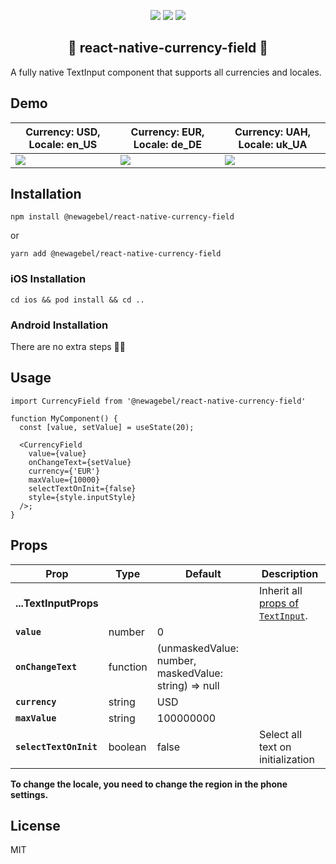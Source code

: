 <p align="center">
  <img src="https://img.shields.io/npm/v/NewAgeBel/react-native-currency-field" />
  <img src="https://img.shields.io/badge/platform-Android%20%7C%20iOS-brightgreen" />
  <img src="https://img.shields.io/github/license/NewAgeBel/react-native-currency-field" />
</p>

<h2 align="center">🤑 react-native-currency-field 🤑</h2>
A fully native TextInput component that supports all currencies and locales.

## Demo
| Currency: USD, Locale: en_US                                                         | Currency: EUR, Locale: de_DE                                                         | Currency: UAH, Locale: uk_UA                                                         |
|--------------------------------------------------------------------------------------|--------------------------------------------------------------------------------------|--------------------------------------------------------------------------------------|
| <img  src="https://media.giphy.com/media/SjReA1yR2hBJ4DaVaX/giphy.gif"> | <img  src="https://media.giphy.com/media/v0cdT4M0ILu659VYYN/giphy.gif"> | <img  src="https://media.giphy.com/media/RnnLeKsnn7gb6InlBb/giphy.gif">


## Installation

```
npm install @newagebel/react-native-currency-field
```
or
```
yarn add @newagebel/react-native-currency-field
```
### iOS Installation
```
cd ios && pod install && cd ..
```
### Android Installation
There are no extra steps 💆‍♂️

## Usage

```
import CurrencyField from '@newagebel/react-native-currency-field'

function MyComponent() {
  const [value, setValue] = useState(20);

  <CurrencyField
    value={value}
    onChangeText={setValue}
    currency={'EUR'}
    maxValue={10000}
    selectTextOnInit={false}
    style={style.inputStyle}
  />;
}
```
## Props
| Prop                   | Type     | Default                                              | Description                                                                                                                                |
| ---------------------- | -------- |------------------------------------------------------| ------------------------------------------------------------------------------------------------------------------------------------------ |
| **...TextInputProps**  |          |                                                      | Inherit all [props of `TextInput`](https://reactnative.dev/docs/textinput#props).|
| **`value`**            | number   | 0                                                    | |
| **`onChangeText`**    | function | (unmaskedValue: number, maskedValue: string) => null | |
| **`currency`**        | string   | USD                                                  | |
| **`maxValue`**        | string   | 100000000                                            | |
| **`selectTextOnInit`**        | boolean   | false                                                | Select all text on initialization

**To change the locale, you need to change the region in the phone settings.**

## License
MIT
